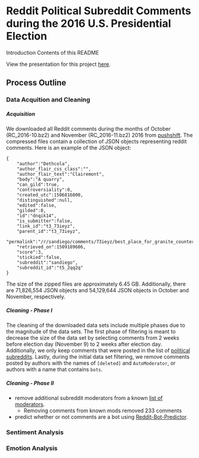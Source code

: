 # Reddit Political Subreddit Comments during the 2016 U.S. Presidential Election

Introduction
Contents of this README

View the presentation for this project [here](http://bit.ly/2JbFA1S).

## Process Outline

### Data Acquition and Cleaning
##### Acquisition

We downloaded all Reddit comments during the months of October (RC_2016-10.bz2) and November (RC_2016-11.bz2) 2016 from [pushshift](http://files.pushshift.io/reddit/comments/). The compressed files contain a collection of JSON objects representing reddit comments. Here is an example of the JSON object: 

```{JSON}
{  
    "author":"Dethcola",
    "author_flair_css_class":"",
    "author_flair_text":"Clairemont",
    "body":"A quarry",
    "can_gild":true,
    "controversiality":0,
    "created_utc":1506816000,
    "distinguished":null,
    "edited":false,
    "gilded":0,
    "id":"dnqik14",
    "is_submitter":false,
    "link_id":"t3_73ieyz",
    "parent_id":"t3_73ieyz",
    "permalink":"/r/sandiego/comments/73ieyz/best_place_for_granite_counter_tops/dnqik14/",
    "retrieved_on":1509189606,
    "score":3,
    "stickied":false,
    "subreddit":"sandiego",
    "subreddit_id":"t5_2qq2q"
}
```

The size of the zipped files are approximately 6.45 GB. Additionally, there are 71,826,554 JSON objects and 54,129,644 JSON objects in October and November, respectively. 

##### Cleaning - Phase I

The cleaning of the downloaded data sets include multiple phases due to the magnitude of the data sets. The first phase of filtering is meant to decrease the size of the data set by selecting comments from 2 weeks before election day (November 9) to 2 weeks after election day. Additionally, we only keep comments that were posted in the list of [political subreddits](https://github.com/jShiohaha/redditCommentsAndPresidentialElection/blob/master/Data/PoliticalSubreddits.csv). Lastly, during the initial data set filtering, we remove comments posted by authors with the names of `[deleted]` and `AutoModerator`, or authors with a name that contains `bots`.

##### Cleaning - Phase II
- remove additional subreddit moderators from a known [list of moderators](http://files.pushshift.io/reddit/moderators/).
  - Removing comments from known mods removed 233 comments 
- predict whether or not comments are a bot using [Reddit-Bot-Predictor](https://github.com/pushshift/Reddit-Bot-Detector).

### Sentiment Analysis

### Emotion Analysis
